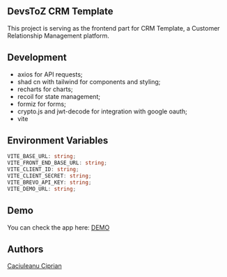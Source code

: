 ## DevsToZ CRM Template

This project is serving as the frontend part for CRM Template, a Customer Relationship Management platform.

## Development

- axios for API requests;
- shad cn with tailwind for components and styling;
- recharts for charts;
- recoil for state management;
- formiz for forms;
- crypto.js and jwt-decode for integration with google oauth;
- vite

## Environment Variables

```ts
VITE_BASE_URL: string;
VITE_FRONT_END_BASE_URL: string;
VITE_CLIENT_ID: string;
VITE_CLIENT_SECRET: string;
VITE_BREVO_API_KEY: string;
VITE_DEMO_URL: string;
```

## Demo

You can check the app here: [DEMO](https://crm.devstoz.com/)

## Authors

[Caciuleanu Ciprian](https://github.com/caciuleanuciprian)
